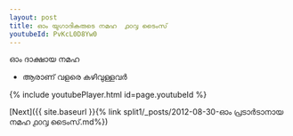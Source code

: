 ```yaml
---
layout: post
title: ഓം യുഗാദികരുടെ നമഹ  ൧൦൮ ടൈംസ്
youtubeId: PvKcL0D8Yw0
---
```

 
 
 ഓം ദാക്ഷായ നമഹ 
 
 -  ആരാണ് വളരെ കഴിവുള്ളവർ 
 
  
 
  
 
 
 
 
 
 


{% include youtubePlayer.html id=page.youtubeId %}
 
[Next]({{ site.baseurl }}{% link  split1/_posts/2012-08-30-ഓം പ്രടാർടാനായ നമഹ ൧൦൮ ടൈംസ്.md%})
 
